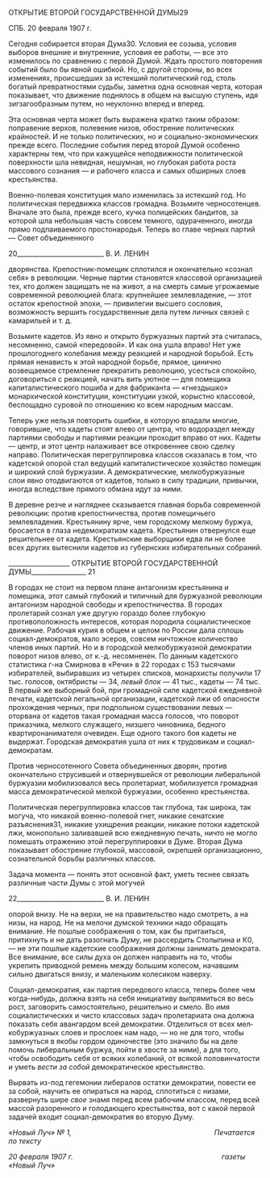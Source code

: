 ОТКРЫТИЕ ВТОРОЙ ГОСУДАРСТВЕННОЙ ДУМЫ29

СПБ. 20 февраля 1907 г.

Сегодня собирается вторая Дума30. Условия ее созыва, условия выборов внешние и внутренние, условия ее работы, — все это изменилось по сравнению с первой Думой. Ждать простого повторения событий было бы явной ошибкой. Но, с другой стороны, во всех изменениях, происшедших за истекший политический год, столь богатый пре­вратностями судьбы, заметна одна основная черта, которая показывает, что движение поднялось в общем на высшую ступень, идя зигзагообразным путем, но неуклонно впе­ред и вперед.

Эта основная черта может быть выражена кратко таким образом: поправение верхов, полевение низов, обострение политических крайностей. И не только политических, но и социально-экономических прежде всего. Последние события перед второй Думой особенно характерны тем, что при кажущейся неподвижности политической поверхно­сти шла невидная, нешумная, но глубокая работа роста массового сознания — и рабо­чего класса и самых обширных слоев крестьянства.

Военно-полевая конституция мало изменилась за истекший год. Но политическая передвижка классов громадна. Возьмите черносотенцев. Вначале это была, прежде все­го, кучка полицейских бандитов, за которой шла небольшая часть совсем темного, оду­раченного, иногда прямо подпаиваемого простонародья. Теперь во главе черных пар­тий — Совет объединенного

  

20___________________________ В. И. ЛЕНИН

дворянства. Крепостник-помещик сплотился и окончательно «сознал себя» в револю­ции. Черные партии становятся классовой организацией тех, кто должен защищать не на живот, а на смерть самые угрожаемые современной революцией блага: крупнейшее землевладение, — зтот остаток крепостной эпохи, — привилегии высшего сословия, возможность вершить государственные дела путем личных связей с камарильей и т. д.

Возьмите кадетов. Из явно и открыто буржуазных партий эта считалась, несомненно, самой «передовой». И как она ушла вправо! Нет уже прошлогоднего колебания между реакцией и народной борьбой. Есть прямая ненависть к этой народной борьбе, прямое, цинично возвещаемое стремление прекратить революцию, усесться спокойно, догово­риться с реакцией, начать вить уютное — для помещика капиталистического пошиба и для фабриканта — «гнездышко» монархической конституции, конституции узкой, ко­рыстно классовой, беспощадно суровой по отношению ко всем народным массам.

Теперь уже нельзя повторить ошибки, в которую впадали многие, говорившие, что кадеты стоят влево от центра, что водораздел между партиями свободы и партиями ре­акции проходит вправо от них. Кадеты — центр, и этот центр налаживает все откро­веннее свою сделку направо. Политическая перегруппировка классов сказалась в том, что кадетской опорой стал ведущий капиталистическое хозяйство помещик и широкий слой буржуазии. А демократические, мелкобуржуазные слои явно отодвигаются от ка­детов, только в силу традиции, привычки, иногда вследствие прямого обмана идут за ними.

В деревне резче и нагляднее сказывается главная борьба современной революции: против крепостничества, против помещичьего землевладения. Крестьянину ярче, чем городскому мелкому буржуа, бросается в глаза недемократизм кадета. Крестьянин от­вернулся еще решительнее от кадета. Крестьянские выборщики едва ли не более всех других вытеснили кадетов из губернских избирательных собраний.

  

___________________ ОТКРЫТИЕ ВТОРОЙ ГОСУДАРСТВЕННОЙ ДУМЫ_________________ 21

В городах не стоит на первом плане антагонизм крестьянина и помещика, этот са­мый глубокий и типичный для буржуазной революции антагонизм народной свободы и крепостничества. В городах пролетарий сознал уже другую гораздо более глубокую противоположность интересов, которая породила социалистическое движение. Рабочая курия в общем и целом по России дала сплошь социал-демократов, мало эсеров, совсем ничтожное количество членов иных партий. Но и в городской мелкобуржуазной демо­кратии поворот низов влево, от к.-д. несомненен. По данным кадетского статистика г-на Смирнова в «Речи» в 22 городах с 153 тысячами избирателей, выбиравших из четы­рех списков, монархисты получили 17 тыс. голосов, октябристы — 34, _левый блок_ — 41 тыс., кадеты — 74 тыс. В первый же выборный бой, при громадной силе кадетской ежедневной печати, кадетской легальной организации, кадетской лжи об опасности прохождения черных, при подпольном существовании левых — оторвана от кадетов такая громадная масса голосов, что поворот приказчика, мелкого служащего, низшего чиновника, бедного квартиронанимателя очевиден. Еще одного такого боя кадеты не выдержат. Городская демократия ушла от них к трудовикам и социал-демократам.

Против черносотенного Совета объединенных дворян, против окончательно стру­сившей и отвернувшейся от революции либеральной буржуазии мобилизовался весь пролетариат, мобилизуется громадная масса демократической мелкой буржуазии, осо­бенно крестьянства.

Политическая перегруппировка классов так глубока, так широка, так могуча, что ни­какой военно-полевой гнет, никакие сенатские разъяснения31, никакие ухищрения ре­акции, никакие потоки кадетской лжи, монопольно заливавшей всю ежедневную пе­чать, ничто не могло помешать отражению этой перегруппировки в Думе. Вторая Дума показывает обострение глубокой, массовой, окрепшей организационно, сознательной борьбы различных классов.

Задача момента — понять этот основной факт, уметь теснее связать различные части Думы с этой могучей

  

22___________________________ В. И. ЛЕНИН

опорой внизу. Не на верхи, не на правительство надо смотреть, а на низы, на народ. Не на мелочи думской техники надо обращать внимание. Не пошлые соображения о том, как бы притаиться, притихнуть и не дать разогнать Думу, не рассердить Столыпина и К0, — не эти пошлые кадетские соображения должны занимать демократа. Все внима­ние, все силы духа он должен направить на то, чтобы укрепить приводной ремень меж­ду большим колесом, начавшим сильно двигаться внизу, и маленьким колесиком на­верху.

Социал-демократия, как партия передового класса, теперь более чем когда-нибудь, должна взять на себя инициативу выпрямиться во весь рост, заговорить самостоятель­но, решительно и смело. Во имя социалистических и чисто классовых задач пролета­риата она должна показать себя авангардом всей демократии. Отделиться от всех мел­кобуржуазных слоев и прослоек нам надо, — но не для того, чтобы замкнуться в якобы гордом одиночестве (это значило бы на деле помочь либеральным буржуа, пойти в хво­сте за ними), а для того, чтобы освободить себя от всяких колебаний, от всякой поло­винчатости и уметь _вести за собой_ демократическое крестьянство.

Вырвать из-под гегемонии либералов остатки демократии, повести ее за собой, нау­чить ее опираться на народ, сплотиться с низами, развернуть шире _свое_ знамя перед всем рабочим классом, перед всей массой разоренного и голодающего крестьянства, вот с какой первой задачей входит социал-демократия во вторую Думу.

_«Новый Луч» № 1,                                                                        Печатается по тексту_

_20 февраля 1907 г.                                                                           газеты «Новый Луч»_